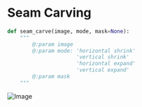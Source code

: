 # Seam Carving

```python
def seam_carve(image, mode, mask=None):
    """
        @:param image
        @:param mode: 'horizontal shrink'
                      'vertical shrink'
                      'horizontal expand'
                      'vertical expand'
        @:param mask
    """
```

![Image](example.gif)
